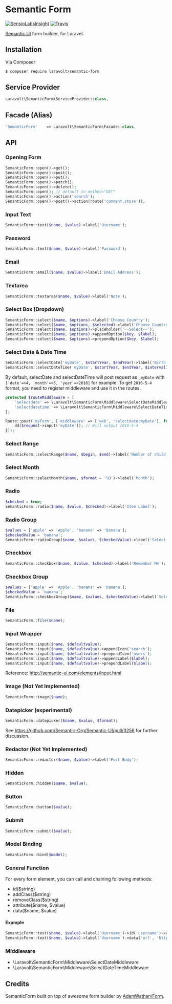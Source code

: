 # Semantic Form
[![SensioLabsInsight](https://img.shields.io/sensiolabs/i/7378998a-4d74-43aa-841a-d85b74579734.svg)](https://insight.sensiolabs.com/projects/7378998a-4d74-43aa-841a-d85b74579734)
[![Travis](https://img.shields.io/travis/laravolt/semantic-form.svg)](https://travis-ci.org/laravolt/semantic-form)

[Semantic UI](http://semantic-ui.com/) form builder, for Laravel.

## Installation

Via Composer

``` bash
$ composer require laravolt/semantic-form
```

## Service Provider
``` php
Laravolt\SemanticForm\ServiceProvider::class,
```

## Facade (Alias)
``` php
'SemanticForm'    => Laravolt\SemanticForm\Facade::class,
```

## API

### Opening Form
``` php
SemanticForm::open()->get();
SemanticForm::open()->post();
SemanticForm::open()->put();
SemanticForm::open()->patch();
SemanticForm::open()->delete();
SemanticForm::open(); // default to method="GET"
SemanticForm::open()->action('search');
SemanticForm::open()->post()->action(route('comment.store'));

```

### Input Text
``` php
SemanticForm::text($name, $value)->label('Username');
```

### Password
``` php
SemanticForm::text($name, $value)->label('Password');
```

### Email
``` php
SemanticForm::email($name, $value)->label('Email Address');
```
### Textarea
``` php
SemanticForm::textarea($name, $value)->label('Note');
```

### Select Box (Dropdown)
``` php
SemanticForm::select($name, $options)->label('Choose Country');
SemanticForm::select($name, $options, $selected)->label('Choose Country');
SemanticForm::select($name, $options)->placeholder('--Select--');
SemanticForm::select($name, $options)->appendOption($key, $label);
SemanticForm::select($name, $options)->prependOption($key, $label);
```

### Select Date & Date Time
``` php
SemanticForm::selectDate('myDate', $startYear, $endYear)->label('Birth Date');
SemanticForm::selectDateTime('myDate', $startYear, $endYear, $intervalInMinute)->label('Schedule');
```

By default, selectDate and selectDateTime will post request as `_myDate` with `['date'=>4, 'month'=>5, 'year'=>2016]` for example.
To get `2016-5-4` format, you need to register middleware and use it in the routes.

```php
protected $routeMiddleware = [
    'selectdate' => \Laravolt\SemanticForm\Middleware\SelectDateMiddleware::class,
    'selectdatetime' => \Laravolt\SemanticForm\Middleware\SelectDateTimeMiddleware::class
];
```

```php
Route::post('myForm', ['middleware' => ['web', 'selectdate:myDate'], function (\Illuminate\Http\Request $request) {
	dd($request->input('myDate')); // Will output 2016-5-4
}]);
```

### Select Range
``` php
SemanticForm::selectRange($name, $begin, $end)->label('Number of child');
```

### Select Month
``` php
SemanticForm::selectMonth($name, $format = '%B')->label('Month');
```

### Radio
``` php
$checked = true;
SemanticForm::radio($name, $value, $checked)->label('Item Label');
```

### Radio Group
``` php
$values = ['apple' => 'Apple', 'banana' => 'Banana'];
$checkedValue = 'banana';
SemanticForm::radioGroup($name, $values, $checkedValue)->label('Select Fruit');
```

### Checkbox
``` php
SemanticForm::checkbox($name, $value, $checked)->label('Remember Me');
```

### Checkbox Group
``` php
$values = ['apple' => 'Apple', 'banana' => 'Banana'];
$checkedValue = 'banana';
SemanticForm::checkboxGroup($name, $values, $checkedValue)->label('Select Fruit');
```

### File
``` php
SemanticForm::file($name);
```
### Input Wrapper
``` php
SemanticForm::input($name, $defaultvalue);
SemanticForm::input($name, $defaultvalue)->appendIcon('search');
SemanticForm::input($name, $defaultvalue)->prependIcon('users');
SemanticForm::input($name, $defaultvalue)->appendLabel($label);
SemanticForm::input($name, $defaultvalue)->prependLabel($label);
```
Reference: http://semantic-ui.com/elements/input.html

### Image (Not Yet Implemented)
``` php
SemanticForm::image($name);
```

### Datepicker (experimental)
``` php
SemanticForm::datepicker($name, $value, $format);
```
See https://github.com/Semantic-Org/Semantic-UI/pull/3256 for further discussion.

### Redactor (Not Yet Implemented)
``` php
SemanticForm::redactor($name, $value)->label('Post Body');
```

### Hidden
``` php
SemanticForm::hidden($name, $value);
```

### Button
``` php
SemanticForm::button($value);
```

### Submit
``` php
SemanticForm::submit($value);
```

### Model Binding
``` php
SemanticForm::bind($model);
```

### General Function
For every form element, you can call and chaining following methods:

* id($string)
* addClass($string)
* removeClass($string)
* attribute($name, $value)
* data($name, $value)

#### Example
``` php
SemanticForm::text($name, $value)->label('Username')->id('username')->addClass('foo');
SemanticForm::text($name, $value)->label('Username')->data('url', 'http://id-laravel.com');
```

### Middleware

* \Laravolt\SemanticForm\Middleware\SelectDateMiddleware
* \Laravolt\SemanticForm\Middleware\SelectDateTimeMiddleware


## Credits
SemanticForm built on top of awesome form builder by [AdamWathan\Form](https://github.com/adamwathan/form).
